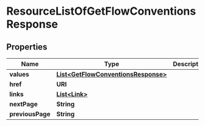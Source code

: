 

# ResourceListOfGetFlowConventionsResponse


## Properties

Name | Type | Description | Notes
------------ | ------------- | ------------- | -------------
**values** | [**List&lt;GetFlowConventionsResponse&gt;**](GetFlowConventionsResponse.md) |  | 
**href** | **URI** |  |  [optional]
**links** | [**List&lt;Link&gt;**](Link.md) |  |  [optional]
**nextPage** | **String** |  |  [optional]
**previousPage** | **String** |  |  [optional]



